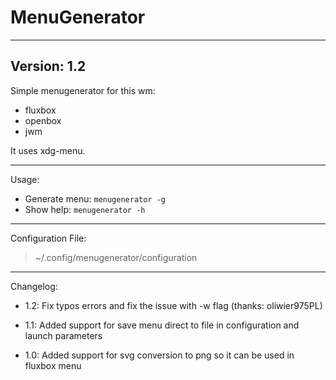 # MenuGenerator
---
Version: 1.2
---
Simple menugenerator for this wm:
- fluxbox
- openbox
- jwm

It uses xdg-menu.

---

Usage:
- Generate menu:
`menugenerator -g`
- Show help:
`menugenerator -h`

---

Configuration File:
> ~/.config/menugenerator/configuration

---

Changelog:
- 1.2:
  Fix typos errors and fix the issue with -w flag (thanks: oliwier975PL)
  
- 1.1:
 Added support for save menu direct to file in configuration and launch parameters

- 1.0:
 Added support for svg conversion to png so it can be used in fluxbox menu
